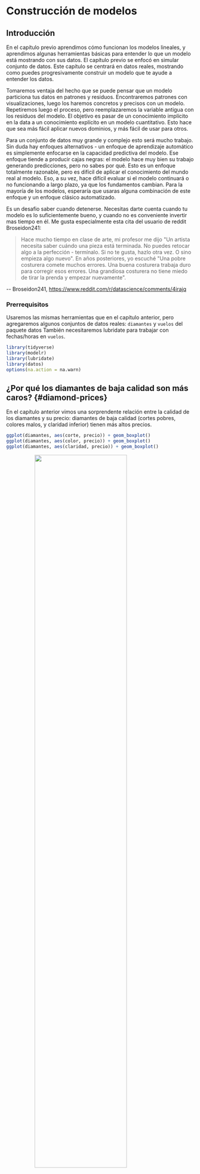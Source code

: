 
# Construcción de modelos

## Introducción

En el capítulo previo aprendimos cómo funcionan los modelos lineales, y aprendimos algunas herramientas básicas para entender lo que un modelo está mostrando con sus datos. El capítulo previo se enfocó en simular conjunto de datos. Este capítulo se centrará en datos reales, mostrando como puedes progresivamente construir un modelo que te ayude a entender los datos. 

Tomaremos ventaja del hecho que se puede pensar que un modelo particiona tus datos en patrones y residuos. Encontraremos patrones con visualizaciones, luego los haremos concretos y precisos con un modelo. Repetiremos luego el proceso, pero reemplazaremos la variable antigua con los residuos del modelo. El objetivo es pasar de un conocimiento implícito en la data a un conocimiento explícito en un modelo cuantitativo. Esto hace que sea más fácil aplicar nuevos dominios, y más fácil de usar para otros. 

Para un conjunto de datos muy grande y complejo esto será mucho trabajo. Sin duda hay enfoques alternativos - un enfoque de aprendizaje automático es simplemente enfocarse en la capacidad predictiva del modelo. Ese enfoque tiende a producir cajas negras: el modelo hace muy bien su trabajo generando predicciones, pero no sabes por qué. Esto es un enfoque totalmente razonable, pero es difícil de aplicar el conocimiento del mundo real al modelo. Eso, a su vez, hace difícil evaluar si el modelo continuará o no funcionando a largo plazo, ya que los fundamentos cambian. Para la mayoría de los modelos, esperaría que usaras alguna combinación de este enfoque y un enfoque clásico automatizado.

Es un desafio saber cuando detenerse. Necesitas darte cuenta cuando tu modelo es lo suficientemente bueno, y cuando no es conveniente invertir mas tiempo en él. Me gusta especialmente esta cita del usuario de reddit Broseidon241: 

> Hace mucho tiempo en clase de arte, mi profesor me dijo "Un artista necesita saber 
> cuándo una pieza está terminada. No puedes retocar algo a la perfección - termínalo. 
> Si no te gusta, hazlo otra vez. O sino empieza algo nuevo". En años posteriores,
> yo escuché "Una pobre costurera comete muchos errores. Una buena costurera 
> trabaja duro para corregir esos errores. Una grandiosa costurera no tiene miedo de 
> tirar la prenda y empezar nuevamente".

-- Broseidon241, <https://www.reddit.com/r/datascience/comments/4irajq>

### Prerrequisitos

Usaremos las mismas herramientas que en el capítulo anterior, pero agregaremos algunos conjuntos de datos reales: `diamantes` y `vuelos` del paquete datos También necesitaremos lubridate para trabajar con fechas/horas en `vuelos`.


```r
library(tidyverse)
library(modelr)
library(lubridate)
library(datos)
options(na.action = na.warn)
```

## ¿Por qué los diamantes de baja calidad son más caros? {#diamond-prices}

En el capítulo anterior vimos una sorprendente relación entre la calidad de los diamantes y su precio: diamantes de baja calidad (cortes pobres, colores malos, y claridad inferior) tienen más altos precios.


```r
ggplot(diamantes, aes(corte, precio)) + geom_boxplot()
ggplot(diamantes, aes(color, precio)) + geom_boxplot()
ggplot(diamantes, aes(claridad, precio)) + geom_boxplot()
```

<img src="24-model-building_files/figure-html/unnamed-chunk-2-1.png" width="70%" style="display: block; margin: auto;" /><img src="24-model-building_files/figure-html/unnamed-chunk-2-2.png" width="70%" style="display: block; margin: auto;" /><img src="24-model-building_files/figure-html/unnamed-chunk-2-3.png" width="70%" style="display: block; margin: auto;" />

Ten en cuenta que el peor diamante es J (amarillo claro), y la peor claridad es I1 (inclusiones visibles a simple vista).

### Precio y quilates

Pareciera que los diamantes de menor calidad tiene precios más altos porque hay una importante variable de confusión: el peso (`carat`) del diamante. El peso del diamante es el factor individual más importante para determinar el precio del diamante, y los diamantes de menor calidad tienden a ser más grandes.


```r
ggplot(diamantes, aes(quilate, precio)) + 
  geom_hex(bins = 50)
```

<img src="24-model-building_files/figure-html/unnamed-chunk-3-1.png" width="70%" style="display: block; margin: auto;" />

Podemos hacer que sea más fácil ver cómo los otros atributos de un diamante afectan su `precio` relativo al ajustar un modelo para separar el efecto de `quilates`. Pero primero, hagamos algunos ajustes al conjunto de datos de diamantes para que sea más fácil trabajar con ellos: 

1. Foco en los diamantes más pequeños que 2.5 quilates (99.7% de los datos).
2. Haz una transformación logarítmica de las variables quilates y precio


```r
diamantes2 <- diamantes %>%
  filter(quilate <= 2.5) %>% 
  mutate(log_precio = log2(precio), log_quilates = log2(quilate))
```

Juntos, esos cambios hacen más fácil ver la relación entre `quilates` y `precio`:


```r
ggplot(diamantes2, aes(log_quilates, log_precio)) + 
  geom_hex(bins = 50)
```

<img src="24-model-building_files/figure-html/unnamed-chunk-5-1.png" width="70%" style="display: block; margin: auto;" />

La transformación logarítmica es particularmente util aquí porque hace que el patrón sea lineal, y patrones lineales son más fáciles de usar.  Tomemos el próximo paso y eliminemos ese patron lineal fuerte. Primero hacemos explícito el patrón ajustando el modelo:


```r
mod_diamantes <- lm(log_precio ~ log_quilates, data = diamantes2)
```

Luego observamos lo que el modelo nos dice. Ten en cuenta que vuelvo atrás la transformación de la predicción, deshaciendo la transformación logarítmica, para poder superponer las predicciones sobre los datos originales:


```r
cuadricula <- diamantes2 %>% 
  data_grid(quilate = seq_range(quilate, 20)) %>% 
  mutate(log_quilates = log2(quilate)) %>% 
  add_predictions(mod_diamantes, "log_precio") %>% 
  mutate(precio = 2 ^ log_precio)

ggplot(diamantes2, aes(quilate, precio)) + 
  geom_hex(bins = 50) + 
  geom_line(data = cuadricula, colour = "red", size = 1)
```

<img src="24-model-building_files/figure-html/unnamed-chunk-7-1.png" width="70%" style="display: block; margin: auto;" />

Eso nos dice algo interesante acerca de nuestros datos. Si creemos en nuestro modelo, los diamantes grandes son mucho más baratos que lo esperado. Esto es posiblemente porque ninguno de los diamantes de estos datos cuesta más de US$19,000.

Ahora podemos ver los residuos, lo cual comprueba que hemos eliminado el patrón lineal fuerte:


```r
diamantes2 <- diamantes2 %>% 
  add_residuals(mod_diamantes, "lresid")

ggplot(diamantes2, aes(log_quilates, lresid)) + 
  geom_hex(bins = 50)
```

<img src="24-model-building_files/figure-html/unnamed-chunk-8-1.png" width="70%" style="display: block; margin: auto;" />

Es importante destacar que ahora podemos volver a hacer nuestros gráficos motivadores utilizando esos residuos en lugar de `precio`. 


```r
ggplot(diamantes2, aes(corte, lresid)) + geom_boxplot()
ggplot(diamantes2, aes(color, lresid)) + geom_boxplot()
ggplot(diamantes2, aes(claridad, lresid)) + geom_boxplot()
```

<img src="24-model-building_files/figure-html/unnamed-chunk-9-1.png" width="70%" style="display: block; margin: auto;" /><img src="24-model-building_files/figure-html/unnamed-chunk-9-2.png" width="70%" style="display: block; margin: auto;" /><img src="24-model-building_files/figure-html/unnamed-chunk-9-3.png" width="70%" style="display: block; margin: auto;" />

Ahora vemos la relación que esperábamos: a medida que aumenta la calidad del diamante, también lo hace su precio relativo. Para interpretar el eje `y`, necesitamos pensar que nos dicen los residuos, y en que escala están. Un residuo de -1 indica que `log_precio` era 1 unidad más baja que la predicción basada únicamente en su peso. $2^{-1}$ es 1/2, los puntos con un valor de -1 son la mitad del precio esperado, y los residuos con el valor 1 son el doble del precio predicho.

### Un modelo más complicado

Si quisiéramos, podríamos continuar construyendo nuestro modelo, traspasando los resultados que hemos observado en el modelo para hacerlos explícitos. Por ejemplo, podríamos incluir `color`, `corte`, y `claridad` en el modelo para que también hagamos explícito el efecto de esas tres variables categóricas:


```r
mod_diamantes2 <- lm(log_precio ~ log_quilates + color + corte + claridad, data = diamantes2)
```

Este modelo ahora incluye cuatro predictores, por lo que es más difícil de visualizar. Afortunadamente, todos ellos son actualmente independientes lo que significa que podemos graficarlos individualmente en cuatro gráficos. Para hacer el proceso más fácil, vamos a usar el argumento `.model` en `data_grid`:


```r
cuadricula <- diamantes2 %>% 
  data_grid(corte, .model = mod_diamantes2) %>% 
  add_predictions(mod_diamantes2)
cuadricula
#> # A tibble: 5 x 5
#>   corte     log_quilates color claridad  pred
#>   <ord>            <dbl> <chr> <chr>    <dbl>
#> 1 Regular         -0.515 G     VS2       11.2
#> 2 Bueno           -0.515 G     VS2       11.3
#> 3 Muy bueno       -0.515 G     VS2       11.4
#> 4 Premium         -0.515 G     VS2       11.4
#> 5 Ideal           -0.515 G     VS2       11.4

ggplot(cuadricula, aes(corte, pred)) + 
  geom_point()
```

<img src="24-model-building_files/figure-html/unnamed-chunk-11-1.png" width="70%" style="display: block; margin: auto;" />

Si el modelo necesita variables que no has suministrado, `data_grid()` automáticamente los rellenará con el valor "typical". Para variables continuas, se usa la mediana, y para variables categóricas se usa el valor más frecuente (o valores, si hay un empate).


```r
diamantes2 <- diamantes2 %>% 
  add_residuals(mod_diamantes2, "lresid2")

ggplot(diamantes2, aes(log_quilates, lresid2)) + 
  geom_hex(bins = 50)
```

<img src="24-model-building_files/figure-html/unnamed-chunk-12-1.png" width="70%" style="display: block; margin: auto;" />

Este gráfico indica que hay algunos diamantes con residuos bastante grandes - recuerda que un residuo de 2 indica que el diamante es 4x el precio que esperábamos. A menudo es útil mirar los valores inusuales individualmente:


```r
diamantes2 %>% 
  filter(abs(lresid2) > 1) %>% 
  add_predictions(mod_diamantes2) %>% 
  mutate(pred = round(2 ^ pred)) %>% 
  select(precio, pred, quilate:tabla, x:z) %>% 
  arrange(precio)
#> # A tibble: 16 x 11
#>   precio  pred quilate corte  color claridad profundidad tabla     x     y     z
#>    <int> <dbl>   <dbl> <ord>  <ord> <ord>          <dbl> <dbl> <dbl> <dbl> <dbl>
#> 1   1013   264    0.25 Regul… F     SI2             54.4    64  4.3   4.23  2.32
#> 2   1186   284    0.25 Premi… G     SI2             59      60  5.33  5.28  3.12
#> 3   1186   284    0.25 Premi… G     SI2             58.8    60  5.33  5.28  3.12
#> 4   1262  2644    1.03 Regul… E     I1              78.2    54  5.72  5.59  4.42
#> 5   1415   639    0.35 Regul… G     VS2             65.9    54  5.57  5.53  3.66
#> 6   1415   639    0.35 Regul… G     VS2             65.9    54  5.57  5.53  3.66
#> # … with 10 more rows
```

Hasta aquí nada realmente interesante, pero probablemente valga la pena pasar tiempo considerando si esto significa un problema con nuestro modelo, o si hay errores en los datos. Si hay errores en los datos, esta podría ser una oportunidad para comprar diamantes que fueron incorrectamente tasados con valor bajo.

### Ejercicios

1.  En el gráfico de `log_quilates` vs. `log_precio`, hay unas tiras verticales brillantes.
    ¿Qué representan?

1.  Si `log(precio) = a_0 + a_1 * log(quilates)`, ¿Qué dice eso acerca  
    la relación entre `precio` y `quilates`?
    
1.  Extrae los diamantes que tienen residuos muy altos y muy bajos. 
    ¿Hay algo inusual en estos diamantes? ¿Son particularmente malos 
    o buenos?, o ¿Crees que estos son errores de precio?

1.  ¿El modelo final, `mod_diamantes2`, hace un buen trabajo al predecir 
    el precios de los diamantes? ¿Confiarías en lo que te indique gastar 
    si fueras a comprar un diamante?

## ¿Qué afecta el número de vuelos diarios?

Trabajaremos a través de un proceso similar para un conjunto de datos que parece aún más simple a primera vista: el número de vuelos que salen de NYC por día. Este es un conjunto realmente pequeño de datos --- solo 365 filas y 2 columnas --- y no vamos a terminar con un modelo completamente realizado, pero como veras, los pasos en el camino nos ayudarán a entender mejor los datos. Comenzaremos contando  el número de vuelos por día y visualizándolos con ggplot2.


```r
vuelos_por_dia <- vuelos %>% 
  mutate(fecha = make_date(anio, mes, dia)) %>% 
  group_by(fecha) %>% 
  summarise(n = n())
#> `summarise()` ungrouping output (override with `.groups` argument)
vuelos_por_dia
#> # A tibble: 365 x 2
#>   fecha          n
#>   <date>     <int>
#> 1 2013-01-01   842
#> 2 2013-01-02   943
#> 3 2013-01-03   914
#> 4 2013-01-04   915
#> 5 2013-01-05   720
#> 6 2013-01-06   832
#> # … with 359 more rows

ggplot(vuelos_por_dia, aes(fecha, n)) + 
  geom_line()
```

<img src="24-model-building_files/figure-html/unnamed-chunk-14-1.png" width="70%" style="display: block; margin: auto;" />

### Día de la semana

Comprender la tendencia a largo plazo es un desafío porque hay un fuerte efecto de día de la semana que domina a los patrones más sutiles. Comenzaremos mirando la distribución de número de vuelos por día de la semana:


```r
vuelos_por_dia <- vuelos_por_dia %>% 
  mutate(dia_semana = wday(fecha, label = TRUE))
ggplot(vuelos_por_dia, aes(dia_semana, n)) + 
  geom_boxplot()
```

<img src="24-model-building_files/figure-html/unnamed-chunk-15-1.png" width="70%" style="display: block; margin: auto;" />

Hay pocos vuelos los fines de semana porque la mayoría de los viajes son por negocios. El efecto es particularmente pronunciado el sábado: alguna vez podrías salir un domingo para ir a una reunión un lunes por la mañana, pero es menos común que salgas un sábado ya que preferirías estar en casa con tu familia.

Una forma de eliminar este fuerte patrón es usar un modelo. Primero, ajustamos el modelo, y mostraremos sus predicciones superpuestas sobre los datos originales:


```r
mod <- lm(n ~ dia_semana, data = vuelos_por_dia)

cuadricula <- vuelos_por_dia %>% 
  data_grid(dia_semana) %>% 
  add_predictions(mod, "n")

ggplot(vuelos_por_dia, aes(dia_semana, n)) + 
  geom_boxplot() +
  geom_point(data = cuadricula, colour = "red", size = 4)
```

<img src="24-model-building_files/figure-html/unnamed-chunk-16-1.png" width="70%" style="display: block; margin: auto;" />

A continuación calculamos y visualizamos los residuos:


```r
vuelos_por_dia <- vuelos_por_dia %>% 
  add_residuals(mod)
vuelos_por_dia %>% 
  ggplot(aes(fecha, resid)) + 
  geom_ref_line(h = 0) + 
  geom_line()
```

<img src="24-model-building_files/figure-html/unnamed-chunk-17-1.png" width="70%" style="display: block; margin: auto;" />

Notar el cambio en el eje Y: ahora estamos viendo el desvío desde el número de vuelos esperados, dado el día de la semana. Este gráfico es útil porque ahora que removimos la mayor parte del efecto día de la semana, podemos ver algo de los patrones más sutiles que quedan:

1.  Nuestro modelo parece fallar a partir de junio: todavía se puede ver un patrón regular fuerte que 
nuestro modelo no ha capturado. Dibujando un diagrama con una 
    línea para cada día de la semana se hace más facil de ver la causa:

    
    ```r
    ggplot(vuelos_por_dia, aes(fecha, resid, colour = dia_semana)) + 
      geom_ref_line(h = 0) + 
      geom_line()
    ```
    
    <img src="24-model-building_files/figure-html/unnamed-chunk-18-1.png" width="70%" style="display: block; margin: auto;" />

    Nuestro modelo falla en predecir con precisión el número de vuelos los sábados: 
    durante el verano hay más vuelos de los que esperamos, y durante el otoño 
    hay menos. Veremos como podemos capturar mejor este patrón en la 
    siguiente sección.

1.  Hay algunos días con mucho menos vuelos que los esperados:

    
    ```r
    vuelos_por_dia %>% 
      filter(resid < -100)
    #> # A tibble: 11 x 4
    #>   fecha          n dia_semana resid
    #>   <date>     <int> <ord>      <dbl>
    #> 1 2013-01-01   842 Tue        -109.
    #> 2 2013-01-20   786 Sun        -105.
    #> 3 2013-05-26   729 Sun        -162.
    #> 4 2013-07-04   737 Thu        -229.
    #> 5 2013-07-05   822 Fri        -145.
    #> 6 2013-09-01   718 Sun        -173.
    #> # … with 5 more rows
    ```

     Si estás familiarizado con los feriados públicos de Estados Unidos, podrías reconocer los días de Año Nuevo,
     el 4 de julio, el día de Acción de Gracias y Navidad. Hay algunos otros que parecen no 
     corresponder a feriados públicos. Trabajarás sobre esos días en uno de los ejercicios.
    
1.  Parece que hay una tendencia más suave a largo plazo en el transcurso del año.
    Podemos destacar esa tendencia con `geom_smooth()`:

    
    ```r
    vuelos_por_dia %>% 
      ggplot(aes(fecha, resid)) + 
      geom_ref_line(h = 0) + 
      geom_line(colour = "grey50") + 
      geom_smooth(se = FALSE, span = 0.20)
    #> `geom_smooth()` using method = 'loess' and formula 'y ~ x'
    ```
    
    <img src="24-model-building_files/figure-html/unnamed-chunk-20-1.png" width="70%" style="display: block; margin: auto;" />

    Hay menos vuelos en enero (y diciembre), y más en verano 
    (May-Sep). No podemos hacer mucho cuantitativamente con este patrón, porque  
    sólo tenemos un año de datos. Pero podemos usar nuestro conocimiento 
    para pensar en posibles explicaciones.

### Efecto estacional del sábado

Primero abordaremos nuestra falla para predecir con exactitud el número de vuelos el sábado. Un buen lugar para empezar es 
volver a los números originales, enfocándonos en el sábado:


```r
vuelos_por_dia %>% 
  filter(dia_semana == "Sat") %>% 
  ggplot(aes(fecha, n)) + 
    geom_point() + 
    geom_line() +
    scale_x_date(NULL, date_breaks = "1 month", date_labels = "%b")
```

<img src="24-model-building_files/figure-html/unnamed-chunk-21-1.png" width="70%" style="display: block; margin: auto;" />

(He usado tanto puntos como líneas para dejar más claro que son los datos y qué es la interpolación).

Sospecho que este patrón es causado por las vacaciones de invierno: mucha gente va de vacaciones en verano, y a las personas no les importa viajar un sábado en sus vacaciones. Al mirar este gráfico, podemos suponer que las vacaciones de verano son de principio de  junio a finales de agosto. Parece que se alinea bastante bien con el [calendario escolar del estado de NY](http://schools.nyc.gov/Calendar/2013-2014+School+Year+Calendars.htm): las vacaciones de verano en 2013 fueron del 26 de junio hasta el 9 de septiembre. 

¿Por qué hay más vuelos los sábados en primavera que en otoño? Le pregunté a algunos amigos estadounidenses y ellos me dijeron que es menos común planificar vacaciones familiares durante el otoño porque debido a los grandes feriados de Acción de Gracias y Navidad. No tenemos los datos para estar seguros, pero parecería una hipótesis de trabajo razonable.

Vamos a crear la variable "trimestre" que capture aproximadamente los tres períodos escolares, y verificamos nuestro trabajo con un gráfico:


```r
trimestre <- function(fecha) {
  cut(fecha, 
    breaks = ymd(20130101, 20130605, 20130825, 20140101),
    labels = c("primavera", "verano", "otoño")
  )
}

vuelos_por_dia <- vuelos_por_dia %>% 
  mutate(trimestre = trimestre(fecha)) 

vuelos_por_dia %>% 
  filter(dia_semana == "Sat") %>% 
  ggplot(aes(fecha, n, colour = trimestre)) +
  geom_point(alpha = 1/3) + 
  geom_line() +
  scale_x_date(NULL, date_breaks = "1 month", date_labels = "%b")
```

<img src="24-model-building_files/figure-html/unnamed-chunk-22-1.png" width="70%" style="display: block; margin: auto;" />

(Modifiqué manualmente las fechas para obtener mejores cortes en el gráfico. Una técnica general y realmente poderosa es usar una visualización para ayudarte a entender lo que tu función está haciendo).

Es útil ver como esta nueva variable afecta los otros días de la semana:


```r
vuelos_por_dia %>% 
  ggplot(aes(dia_semana, n, colour = trimestre)) +
    geom_boxplot()
```

<img src="24-model-building_files/figure-html/unnamed-chunk-23-1.png" width="70%" style="display: block; margin: auto;" />

Parece que hay una variación significativa entre los periodos, por lo que es razonable ajustar el efecto de los días de la semana por separado para cada período. Esto mejora nuestro modelo, pero no tanto como podríamos esperar:


```r
mod1 <- lm(n ~ dia_semana, data = vuelos_por_dia)
mod2 <- lm(n ~ dia_semana * trimestre, data = vuelos_por_dia)

vuelos_por_dia %>% 
  gather_residuals(sin_trimestre = mod1, con_trimestre = mod2) %>% 
  ggplot(aes(fecha, resid, colour = model)) +
    geom_line(alpha = 0.75)
```

<img src="24-model-building_files/figure-html/unnamed-chunk-24-1.png" width="70%" style="display: block; margin: auto;" />

Podemos ver el problema al superponer las predicciones del modelo a los datos crudos:


```r
cuadricula <- vuelos_por_dia %>% 
  data_grid(dia_semana, trimestre) %>% 
  add_predictions(mod2, "n")

ggplot(vuelos_por_dia, aes(dia_semana, n)) +
  geom_boxplot() + 
  geom_point(data = cuadricula, colour = "red") + 
  facet_wrap(~ trimestre)
```

<img src="24-model-building_files/figure-html/unnamed-chunk-25-1.png" width="70%" style="display: block; margin: auto;" />

Nuestro modelo esta encontrando el efecto _mean_ , pero tenemos muchos valores atípicos grandes, por lo tanto la media tiende a estar lejos de los valores atípicos. Podemos aliviar este problema usando un modelo que es más robusto a los efectos de los valores atípicos: `MASS::rlm()`. Esto reduce en gran medida el impacto de los valores atípicos en nuestras estimaciones, y proporciona un modelo que hace un buen trabajo eliminando el patrón del día de la semana:


```r
mod3 <- MASS::rlm(n ~ dia_semana * trimestre, data = vuelos_por_dia)

vuelos_por_dia %>% 
  add_residuals(mod3, "resid") %>% 
  ggplot(aes(fecha, resid)) + 
  geom_hline(yintercept = 0, size = 2, colour = "white") + 
  geom_line()
```

<img src="24-model-building_files/figure-html/unnamed-chunk-26-1.png" width="70%" style="display: block; margin: auto;" />

Ahora es mucho más fácil ver la tendencia a largo plazo, los positivos y negativos valores atípicos.


### Variables calculadas

Si estas experimentando con muchos modelos y muchas visualizaciones, es una buena idea agrupar la creación de variables en una función para que no haya posibilidad de aplicar accidentalmente transformaciones a diferentes lugares. Por ejemplo, podríamos escribir:


```r
compute_vars <- function(data) {
  data %>% 
    mutate(
      trimestre = trimestre(date), 
      dia_semana = wday(date, label = TRUE)
    )
}
```

Otra opción es colocar las transformaciones directamente en la fórmula del modelo:


```r
dia_semana2 <- function(x) wday(x, label = TRUE)
mod3 <- lm(n ~ dia_semana2(fecha) * trimestre(fecha), data = vuelos_por_dia)
```

Cualquiera de los enfoques es razonable. Hacer que una variable transformada sea explicita es útil si quieres verificar tu trabajo, o usarlas en una visualización. Pero no puedes usar fácilmente transformaciones (como splines) que devuelven múltiples columnas. Incluir las transformaciones en el modelo hace la vida más fácil cuando se trabaja con diferentes conjuntos de datos porque el modelo es autónomo. 

### Época del año: un enfoque alternativo

En la sección anterior usamos nuestro conocimiento (como el calendario escolar de Estados Unidos afecta el viaje) para mejorar el modelo. Una alternativa es utilizar nuestro conocimiento explícito en el modelo para darle a los datos más espacio para hablar. Podríamos utilizar un modelo más flexible y permitir que capture el patrón que nos interesa. Una tendencia lineal simple no es adecuada, por lo que podríamos intentar usar una spline natural para ajustarnos a una curva suave durante el año:


```r
library(splines)
mod <- MASS::rlm(n ~ dia_semana * ns(fecha, 5), data = vuelos_por_dia)

vuelos_por_dia %>% 
  data_grid(dia_semana, fecha = seq_range(fecha, n = 13)) %>% 
  add_predictions(mod) %>% 
  ggplot(aes(fecha, pred, colour = dia_semana)) + 
    geom_line() +
    geom_point()
```

<img src="24-model-building_files/figure-html/unnamed-chunk-29-1.png" width="70%" style="display: block; margin: auto;" />

Vemos un patrón fuerte en el número de vuelos de los sábados. Esto es tranquilizador, porque también vimos ese patrón en los datos sin transformar. Es una buena señal cuando obtienes la misma señal desde diferentes enfoques.


### Ejercicios

1.  Usa tus habilidades detestivescas con los buscadores para intercambiar ideas sobre por qué hubo menos vuelos esperados el 20 de enero, 26 de mayo y 1 de septiembre. (Pista: todos tienen la misma explicación.) ¿Cómo generalizarías esos días a otros años?

1.  ¿Qué representan esos tres días con altos residuos positivos?
   ¿Cómo se generalizarían esos días a otros años?

    
    ```r
    vuelos_por_dia %>% 
      top_n(3, resid)
    #> # A tibble: 3 x 5
    #>   fecha          n dia_semana resid trimestre
    #>   <date>     <int> <ord>      <dbl> <fct>    
    #> 1 2013-11-30   857 Sat        112.  otoño    
    #> 2 2013-12-01   987 Sun         95.5 otoño    
    #> 3 2013-12-28   814 Sat         69.4 otoño
    ```

1.  Crea una nueva variable que divida la variable `dia_semana` en periodos, pero sólo
    para sábados, es decir, debería tener `Thu`, `Fri`, y `Sat-verano`, 
    `Sat-primavera`, `Sat-otonio`. ¿Cómo este modelo se compara con el modelo que tiene 
    la combinación de `dia_semana` y `trimestre`?
    
1.  Crea una nueva variable `dia_semana` que combina el día de la semana, periodos 
    (para sábados), y feriados públicos. ¿Cómo se ven los residuos 
    de este modelo?

1.  ¿Qué sucede si ajustas un efecto de día de la semana que varía según el mes o varía mes a mes 
    (es decir, `n ~ dia_semana * month`)? ¿Por qué esto no es muy útil? 

1.  ¿Que esperarías del modelo `n ~ dia_semana + ns(fecha, 5)`?
    Sabiendo lo que sabes sobre los datos, ¿porqué esperarias que no sea 
    particularmente efectivo?
    
1.  Presumimos que las personas que salen los domingos son probablemente 
    viajeros de negocios quienes necesitan estar en algun lugar el lunes. Explora esa 
    hipótesis al ver cómo se descompone en función de la distancia y tiempo: si 
    es verdad, esperarías ver más vuelos en la tarde del domingo a lugares que estan muy lejos.

1.  Es un poco frustante que el domingo y sábado esté en los extremos opuestos
    del gráfico. Escribe una pequeña función para establecer los niveles del 
    factor para que la semana comience el lunes.

## Aprende más sobre los modelos

Solo hemos dado una pincelada sobre el tema de modelos, pero es de esperar que hayas adquirido algunas herramientas simples, pero de uso general que puedes usar para mejorar tus propios análisis. ¡Está bien empezar de manera simple! Como has visto, incluso modelos muy simples pueden significar una gran diferencia en tu habilidad para desentrañar las interacciones o pueden generar un incremento dramático en tu habilidad para desentrañar las interacciones.

Estos capítulos de modelos son aún más dogmáticos que el resto del libro. Yo enfoco el modelamiento desde una perspectiva diferente a la mayoría, y hay relativamente poco espacio dedicado a ello. El modelamiento realmente requiere un libro completo, así que recomiendo que leas alguno de estos 3 libros:

* *Statistical Modeling: A Fresh Approach* by Danny Kaplan,
  <http://project-mosaic-books.com/?page_id=13>. Este libro provee
  una introducción suave al modelado, donde desarrollas tu intuición,
  herramientas matemáticas, y habilidades de R en paralelo. El libro reemplaza 
  al curso tradicional de "Introducción a la Estadística", proporcionando un plan de estudios 
  actualizado y relevante para ciencia de datos.

* *An Introduction to Statistical Learning* by Gareth James, Daniela Witten, 
  Trevor Hastie, and Robert Tibshirani, <http://www-bcf.usc.edu/~gareth/ISL/> 
  (Disponible en línea gratis). Este libro presenta una moderna familia de 
  técnicas de modelamiento colectivamente conocidas como aprendizaje estadístico.
  Para una más profunda comprensión de la matemática detrás de los modelos, lee el clásico
  *Elements of Statistical Learning* por Trevor Hastie, Robert Tibshirani, y
  Jerome Friedman, <http://statweb.stanford.edu/~tibs/ElemStatLearn/> (También
  disponible en línea gratis).

* *Applied Predictive Modeling* por Max Kuhn and Kjell Johnson, 
  <http://appliedpredictivemodeling.com>. Este libro es un compañero del paquete 
  __caret__  y provee herramientas prácticas para lidiar con desafíos de modelado predictivo.
